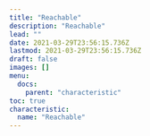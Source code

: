 ```yaml
---
title: "Reachable"
description: "Reachable"
lead: ""
date: 2021-03-29T23:56:15.736Z
lastmod: 2021-03-29T23:56:15.736Z
draft: false
images: []
menu:
  docs:
    parent: "characteristic"
toc: true
characteristic:
  name: "Reachable"
---
```

